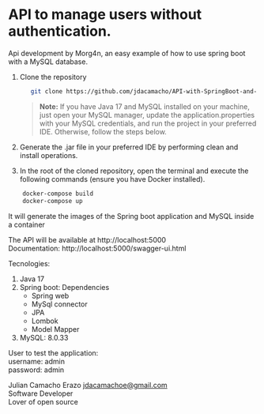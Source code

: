 # API to manage users without authentication.

Api development by Morg4n, an easy example of how to use spring boot with a MySQL database.

1. Clone the repository
   ```bash
      git clone https://github.com/jdacamacho/API-with-SpringBoot-and-MySQL/edit/main/README.md
   ```
   > **Note:** If you have Java 17 and MySQL installed on your machine, just open your MySQL manager, update the application.properties with your MySQL credentials, and run the project in your preferred IDE. Otherwise, follow the steps below.
   
2. Generate the .jar file in your preferred IDE by performing clean and install operations.
3. In the root of the cloned repository, open the terminal and execute the following commands (ensure you have Docker installed).
  ```bash
      docker-compose build
      docker-compose up
   ```
   It will generate the images of the Spring boot application and MySQL inside a container

The API will be available at http://localhost:5000    
Documentation: http://localhost:5000/swagger-ui.html

Tecnologies:

1. Java 17
2. Spring boot:
   Dependencies
   - Spring web
   - MySql connector
   - JPA
   - Lombok
   - Model Mapper
3. MySQL: 8.0.33 

User to test the application:   
username: admin   
password: admin   

Julian Camacho Erazo <jdacamachoe@gmail.com>  
Software Developer  
Lover of open source


